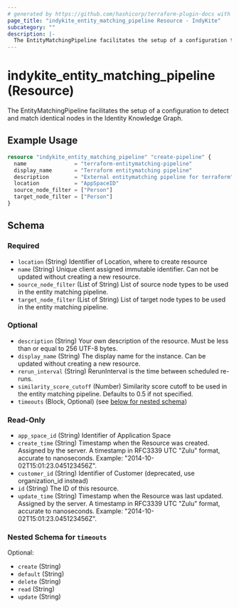 ```yaml
---
# generated by https://github.com/hashicorp/terraform-plugin-docs with custom templates
page_title: "indykite_entity_matching_pipeline Resource - IndyKite"
subcategory: ""
description: |-
  The EntityMatchingPipeline facilitates the setup of a configuration to detect and match identical nodes in the Identity Knowledge Graph.
---
```


# indykite_entity_matching_pipeline (Resource)

The EntityMatchingPipeline facilitates the setup of a configuration to detect and match identical nodes in the Identity Knowledge Graph.

## Example Usage

```terraform
resource "indykite_entity_matching_pipeline" "create-pipeline" {
  name               = "terraform-entitymatching-pipeline"
  display_name       = "Terraform entitymatching pipeline"
  description        = "External entitymatching pipeline for terraform"
  location           = "AppSpaceID"
  source_node_filter = ["Person"]
  target_node_filter = ["Person"]
}
```

<!-- schema generated by tfplugindocs -->
## Schema

### Required

- `location` (String) Identifier of Location, where to create resource
- `name` (String) Unique client assigned immutable identifier. Can not be updated without creating a new resource.
- `source_node_filter` (List of String) List of source node types to be used in the entity matching pipeline.
- `target_node_filter` (List of String) List of target node types to be used in the entity matching pipeline.

### Optional

- `description` (String) Your own description of the resource. Must be less than or equal to 256 UTF-8 bytes.
- `display_name` (String) The display name for the instance. Can be updated without creating a new resource.
- `rerun_interval` (String) RerunInterval is the time between scheduled re-runs.
- `similarity_score_cutoff` (Number) Similarity score cutoff to be used in the entity matching pipeline. Defaults to 0.5 if not specified.
- `timeouts` (Block, Optional) (see [below for nested schema](#nestedblock--timeouts))

### Read-Only

- `app_space_id` (String) Identifier of Application Space
- `create_time` (String) Timestamp when the Resource was created. Assigned by the server. A timestamp in RFC3339 UTC "Zulu" format, accurate to nanoseconds. Example: "2014-10-02T15:01:23.045123456Z".
- `customer_id` (String) Identifier of Customer (deprecated, use organization_id instead)
- `id` (String) The ID of this resource.
- `update_time` (String) Timestamp when the Resource was last updated. Assigned by the server. A timestamp in RFC3339 UTC "Zulu" format, accurate to nanoseconds. Example: "2014-10-02T15:01:23.045123456Z".

<a id="nestedblock--timeouts"></a>
### Nested Schema for `timeouts`

Optional:

- `create` (String)
- `default` (String)
- `delete` (String)
- `read` (String)
- `update` (String)
